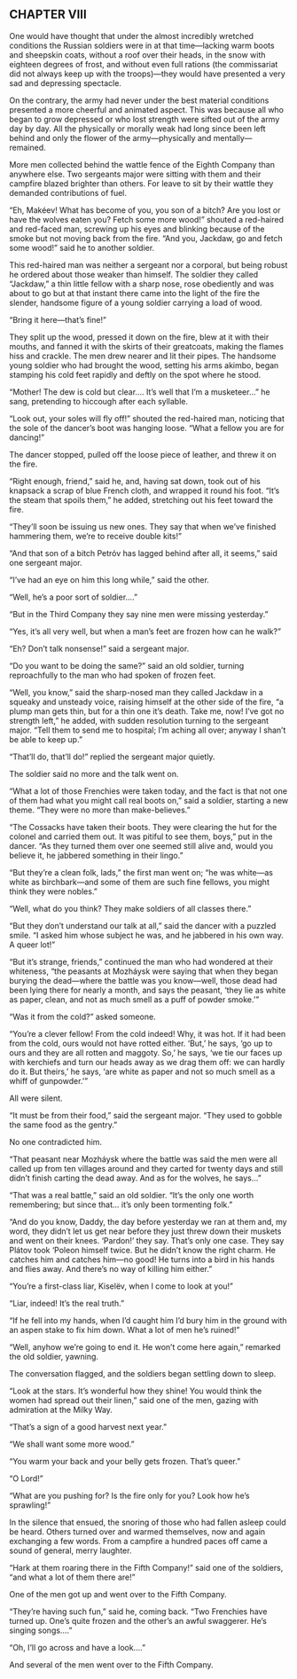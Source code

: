## CHAPTER VIII

One would have thought that under the almost incredibly wretched
conditions the Russian soldiers were in at that time—lacking warm boots
and sheepskin coats, without a roof over their heads, in the snow
with eighteen degrees of frost, and without even full rations (the
commissariat did not always keep up with the troops)—they would have
presented a very sad and depressing spectacle.

On the contrary, the army had never under the best material conditions
presented a more cheerful and animated aspect. This was because all who
began to grow depressed or who lost strength were sifted out of the army
day by day. All the physically or morally weak had long since been left
behind and only the flower of the army—physically and mentally—remained.

More men collected behind the wattle fence of the Eighth Company than
anywhere else. Two sergeants major were sitting with them and their
campfire blazed brighter than others. For leave to sit by their wattle
they demanded contributions of fuel.

“Eh, Makéev! What has become of you, you son of a bitch? Are you lost or
have the wolves eaten you? Fetch some more wood!” shouted a red-haired
and red-faced man, screwing up his eyes and blinking because of the
smoke but not moving back from the fire. “And you, Jackdaw, go and fetch
some wood!” said he to another soldier.

This red-haired man was neither a sergeant nor a corporal, but being
robust he ordered about those weaker than himself. The soldier
they called “Jackdaw,” a thin little fellow with a sharp nose, rose
obediently and was about to go but at that instant there came into
the light of the fire the slender, handsome figure of a young soldier
carrying a load of wood.

“Bring it here—that’s fine!”

They split up the wood, pressed it down on the fire, blew at it with
their mouths, and fanned it with the skirts of their greatcoats, making
the flames hiss and crackle. The men drew nearer and lit their pipes.
The handsome young soldier who had brought the wood, setting his arms
akimbo, began stamping his cold feet rapidly and deftly on the spot
where he stood.

“Mother! The dew is cold but clear.... It’s well that I’m a
musketeer...” he sang, pretending to hiccough after each syllable.

“Look out, your soles will fly off!” shouted the red-haired man,
noticing that the sole of the dancer’s boot was hanging loose. “What a
fellow you are for dancing!”

The dancer stopped, pulled off the loose piece of leather, and threw it
on the fire.

“Right enough, friend,” said he, and, having sat down, took out of his
knapsack a scrap of blue French cloth, and wrapped it round his foot.
“It’s the steam that spoils them,” he added, stretching out his feet
toward the fire.

“They’ll soon be issuing us new ones. They say that when we’ve finished
hammering them, we’re to receive double kits!”

“And that son of a bitch Petróv has lagged behind after all, it seems,”
said one sergeant major.

“I’ve had an eye on him this long while,” said the other.

“Well, he’s a poor sort of soldier....”

“But in the Third Company they say nine men were missing yesterday.”

“Yes, it’s all very well, but when a man’s feet are frozen how can he
walk?”

“Eh? Don’t talk nonsense!” said a sergeant major.

“Do you want to be doing the same?” said an old soldier, turning
reproachfully to the man who had spoken of frozen feet.

“Well, you know,” said the sharp-nosed man they called Jackdaw in a
squeaky and unsteady voice, raising himself at the other side of the
fire, “a plump man gets thin, but for a thin one it’s death. Take
me, now! I’ve got no strength left,” he added, with sudden resolution
turning to the sergeant major. “Tell them to send me to hospital; I’m
aching all over; anyway I shan’t be able to keep up.”

“That’ll do, that’ll do!” replied the sergeant major quietly.

The soldier said no more and the talk went on.

“What a lot of those Frenchies were taken today, and the fact is that
not one of them had what you might call real boots on,” said a soldier,
starting a new theme. “They were no more than make-believes.”

“The Cossacks have taken their boots. They were clearing the hut for the
colonel and carried them out. It was pitiful to see them, boys,” put in
the dancer. “As they turned them over one seemed still alive and, would
you believe it, he jabbered something in their lingo.”

“But they’re a clean folk, lads,” the first man went on; “he was
white—as white as birchbark—and some of them are such fine fellows, you
might think they were nobles.”

“Well, what do you think? They make soldiers of all classes there.”

“But they don’t understand our talk at all,” said the dancer with a
puzzled smile. “I asked him whose subject he was, and he jabbered in his
own way. A queer lot!”

“But it’s strange, friends,” continued the man who had wondered at their
whiteness, “the peasants at Mozháysk were saying that when they began
burying the dead—where the battle was you know—well, those dead had been
lying there for nearly a month, and says the peasant, ‘they lie as white
as paper, clean, and not as much smell as a puff of powder smoke.’”

“Was it from the cold?” asked someone.

“You’re a clever fellow! From the cold indeed! Why, it was hot. If it
had been from the cold, ours would not have rotted either. ‘But,’ he
says, ‘go up to ours and they are all rotten and maggoty. So,’ he says,
‘we tie our faces up with kerchiefs and turn our heads away as we drag
them off: we can hardly do it. But theirs,’ he says, ‘are white as paper
and not so much smell as a whiff of gunpowder.’”

All were silent.

“It must be from their food,” said the sergeant major. “They used to
gobble the same food as the gentry.”

No one contradicted him.

“That peasant near Mozháysk where the battle was said the men were all
called up from ten villages around and they carted for twenty days and
still didn’t finish carting the dead away. And as for the wolves, he
says...”

“That was a real battle,” said an old soldier. “It’s the only one worth
remembering; but since that... it’s only been tormenting folk.”

“And do you know, Daddy, the day before yesterday we ran at them and,
my word, they didn’t let us get near before they just threw down their
muskets and went on their knees. ‘Pardon!’ they say. That’s only one
case. They say Plátov took ‘Poleon himself twice. But he didn’t know
the right charm. He catches him and catches him—no good! He turns into
a bird in his hands and flies away. And there’s no way of killing him
either.”

“You’re a first-class liar, Kiselëv, when I come to look at you!”

“Liar, indeed! It’s the real truth.”

“If he fell into my hands, when I’d caught him I’d bury him in the
ground with an aspen stake to fix him down. What a lot of men he’s
ruined!”

“Well, anyhow we’re going to end it. He won’t come here again,” remarked
the old soldier, yawning.

The conversation flagged, and the soldiers began settling down to sleep.

“Look at the stars. It’s wonderful how they shine! You would think the
women had spread out their linen,” said one of the men, gazing with
admiration at the Milky Way.

“That’s a sign of a good harvest next year.”

“We shall want some more wood.”

“You warm your back and your belly gets frozen. That’s queer.”

“O Lord!”

“What are you pushing for? Is the fire only for you? Look how he’s
sprawling!”

In the silence that ensued, the snoring of those who had fallen asleep
could be heard. Others turned over and warmed themselves, now and again
exchanging a few words. From a campfire a hundred paces off came a sound
of general, merry laughter.

“Hark at them roaring there in the Fifth Company!” said one of the
soldiers, “and what a lot of them there are!”

One of the men got up and went over to the Fifth Company.

“They’re having such fun,” said he, coming back. “Two Frenchies have
turned up. One’s quite frozen and the other’s an awful swaggerer. He’s
singing songs....”

“Oh, I’ll go across and have a look....”

And several of the men went over to the Fifth Company.





